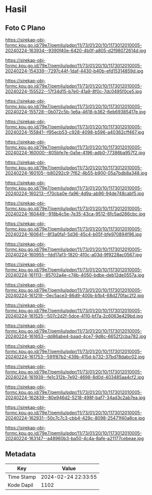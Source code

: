 # Hasil

## Foto C Plano

https://sirekap-obj-formc.kpu.go.id/79e7/pemilu/pdpr/11/73/01/20/10/1173012010005-20240224-163934--9390f40e-6420-4b0f-a805-d2f98072614d.jpg

https://sirekap-obj-formc.kpu.go.id/79e7/pemilu/pdpr/11/73/01/20/10/1173012010005-20240224-154339--7297c44f-1daf-4430-b40b-efd15314859d.jpg

https://sirekap-obj-formc.kpu.go.id/79e7/pemilu/pdpr/11/73/01/20/10/1173012010005-20240224-155522--17f34d15-b7e0-41a9-8f0c-7dc0495f0ce5.jpg

https://sirekap-obj-formc.kpu.go.id/79e7/pemilu/pdpr/11/73/01/20/10/1173012010005-20240224-155728--0b072c5b-1e6a-4618-b362-6eb69385417e.jpg

https://sirekap-obj-formc.kpu.go.id/79e7/pemilu/pdpr/11/73/01/20/10/1173012010005-20240224-155841--f95ecb53-c928-4098-b596-a40362cff467.jpg

https://sirekap-obj-formc.kpu.go.id/79e7/pemilu/pdpr/11/73/01/20/10/1173012010005-20240224-160000--805bfe7e-0a5e-4196-adb0-77386ba957f2.jpg

https://sirekap-obj-formc.kpu.go.id/79e7/pemilu/pdpr/11/73/01/20/10/1173012010005-20240224-160105--b80292c9-7f62-4b55-b900-05a7bdb8a348.jpg

https://sirekap-obj-formc.kpu.go.id/79e7/pemilu/pdpr/11/73/01/20/10/1173012010005-20240224-160213--f70cba0e-fa96-4d9a-ab96-94de748cabf5.jpg

https://sirekap-obj-formc.kpu.go.id/79e7/pemilu/pdpr/11/73/01/20/10/1173012010005-20240224-160449--918b4c5e-7e35-43ca-9512-6fc5ad266cbc.jpg

https://sirekap-obj-formc.kpu.go.id/79e7/pemilu/pdpr/11/73/01/20/10/1173012010005-20240224-160641--8f3a0fa1-5d36-45c4-b05f-bfe970894f96.jpg

https://sirekap-obj-formc.kpu.go.id/79e7/pemilu/pdpr/11/73/01/20/10/1173012010005-20240224-160955--fdd17af3-1820-4f0c-a03d-9f9228ac0567.jpg

https://sirekap-obj-formc.kpu.go.id/79e7/pemilu/pdpr/11/73/01/20/10/1173012010005-20240224-161113--85702a4e-c74b-4050-bdbe-deb12de0557a.jpg

https://sirekap-obj-formc.kpu.go.id/79e7/pemilu/pdpr/11/73/01/20/10/1173012010005-20240224-161219--0ec5ace3-86d9-400b-b1b4-68d270fac2f2.jpg

https://sirekap-obj-formc.kpu.go.id/79e7/pemilu/pdpr/11/73/01/20/10/1173012010005-20240224-161525--507c2d2f-5dce-4110-bf7a-2c6063e429bd.jpg

https://sirekap-obj-formc.kpu.go.id/79e7/pemilu/pdpr/11/73/01/20/10/1173012010005-20240224-161653--dd86abe4-baad-4ce7-9d8c-6652f2cba782.jpg

https://sirekap-obj-formc.kpu.go.id/79e7/pemilu/pdpr/11/73/01/20/10/1173012010005-20240224-161753--591f87b2-439b-415d-b732-37bd78dabc02.jpg

https://sirekap-obj-formc.kpu.go.id/79e7/pemilu/pdpr/11/73/01/20/10/1173012010005-20240224-161939--fe1c312b-7e92-4698-8d0d-403485aa4cf2.jpg

https://sirekap-obj-formc.kpu.go.id/79e7/pemilu/pdpr/11/73/01/20/10/1173012010005-20240224-162839--80e946d2-5218-498f-baf7-34ad3c2ab7ea.jpg

https://sirekap-obj-formc.kpu.go.id/79e7/pemilu/pdpr/11/73/01/20/10/1173012010005-20240224-162931--50c7c7c3-cbb4-429c-8098-25471f40a8ce.jpg

https://sirekap-obj-formc.kpu.go.id/79e7/pemilu/pdpr/11/73/01/20/10/1173012010005-20240224-163147--a48960b3-ba50-4c4a-8afe-a21177cebeae.jpg


## Metadata

| Key        | Value               |
| ---------- | ------------------- |
| Time Stamp | 2024-02-24 22:33:55 |
| Kode Dapil | 1102                |



